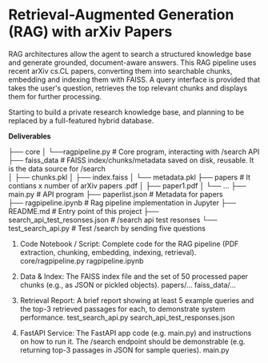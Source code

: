 
# Retrieval-Augmented Generation (RAG) with arXiv Papers

RAG architectures allow the agent to search a structured knowledge base and generate grounded, document-aware answers. This RAG pipeline uses recent arXiv cs.CL papers, converting them into searchable chunks, embedding and indexing them with FAISS. A query interface is provided that takes the user's question, retrieves the top relevant chunks and displays them for further processing. 

Starting to build a private research knowledge base, and planning to be replaced by a full-featured hybrid database.

**Deliverables**

├── core
│   └──ragpipeline.py           # Core program, interacting with /search API
├── faiss_data                  # FAISS index/chunks/metadata saved on disk, reusable. It is the data source for /search  
│   ├── chunks.pkl
│   ├── index.faiss
│   └── metadata.pkl
├── papers                      # It contians x number of arXiv papers .pdf
│       ├── paper1.pdf
│       └── ...
├── main.py                     # API program
├── paperlist.json              # Metadata for papers             
├── ragpipeline.ipynb           # Rag pipeline implementation in Jupyter
├── README.md                   # Entry point of this project
├── search_api_test_resonses.json   # /search api test resonses
└── test_search_api.py          # Test /search by sending five questions


1. Code Notebook / Script: Complete code for the RAG pipeline (PDF extraction, chunking, embedding, indexing, retrieval).
   core/ragpipeline.py
   ragpipeline.ipynb

2. Data & Index: The FAISS index file and the set of 50 processed paper chunks (e.g., as JSON or pickled objects).
   papers/... 
   faiss_data/...

3. Retrieval Report: A brief report showing at least 5 example queries and the top-3 retrieved passages for each, to demonstrate system performance.
    test_search_api.py
    search_api_test_responses.json

4. FastAPI Service: The FastAPI app code (e.g. main.py) and instructions on how to run it. The /search endpoint should be demonstrable (e.g. returning top-3 passages in JSON for sample queries).
    main.py


